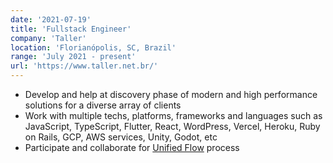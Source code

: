 ```yaml
---
date: '2021-07-19'
title: 'Fullstack Engineer'
company: 'Taller'
location: 'Florianópolis, SC, Brazil'
range: 'July 2021 - present'
url: 'https://www.taller.net.br/'
---
```


- Develop and help at discovery phase of modern and high performance solutions for a diverse array of clients
- Work with multiple techs, platforms, frameworks and languages such as JavaScript, TypeScript, Flutter, React, WordPress, Vercel, Heroku, Ruby on Rails, GCP, AWS services, Unity, Godot, etc
- Participate and collaborate for [Unified Flow](https://blog.taller.net.br/category/fluxo-unificado/) process
